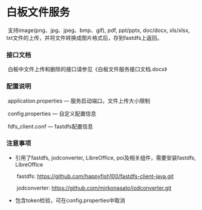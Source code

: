 # 白板文件服务

​	支持image(png、jpg、jpeg、bmp、gif), pdf, ppt/pptx, doc/docx, xls/xlsx, txt文件的上传，并将文件转换成图片格式后，存到fastdfs上返回。

### 接口文档

​	白板中文件上传和删除的接口请参见《白板文件服务接口文档.docx》

### 配置说明

​	application.properties — 服务启动端口，文件上传大小限制

​	config.properties — 自定义配置信息

​	fdfs_client.conf — fastdfs配置信息

### 注意事项

- 引用了fastdfs, jodconverter, LibreOffice, poi及相关组件，需要安装fastdfs, LibreOffice

  ​	fastdfs: https://github.com/happyfish100/fastdfs-client-java.git

  ​	jodconverter: https://github.com/mirkonasato/jodconverter.git

- 包含token检验，可在config.properties中取消